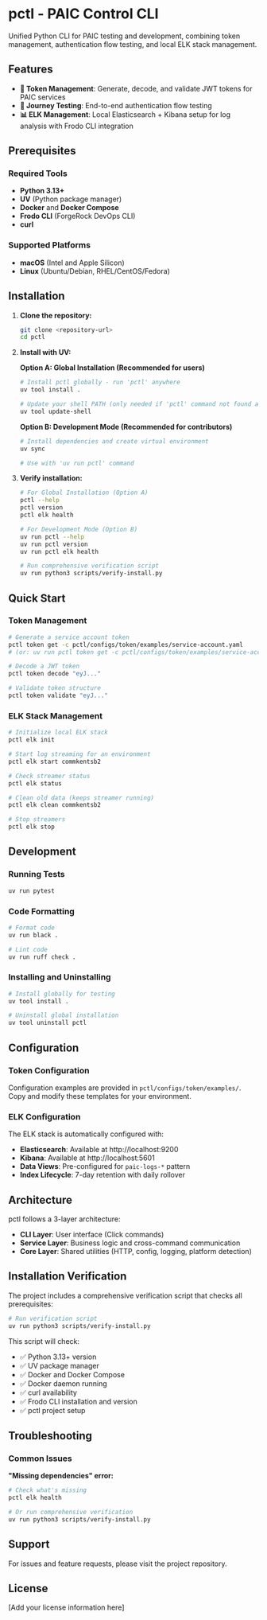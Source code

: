 # pctl - PAIC Control CLI

Unified Python CLI for PAIC testing and development, combining token management, authentication flow testing, and local ELK stack management.

## Features

- **🔐 Token Management**: Generate, decode, and validate JWT tokens for PAIC services
- **🚀 Journey Testing**: End-to-end authentication flow testing
- **📊 ELK Management**: Local Elasticsearch + Kibana setup for log analysis with Frodo CLI integration

## Prerequisites

### Required Tools
- **Python 3.13+**
- **UV** (Python package manager)
- **Docker** and **Docker Compose**
- **Frodo CLI** (ForgeRock DevOps CLI)
- **curl**

### Supported Platforms
- **macOS** (Intel and Apple Silicon)
- **Linux** (Ubuntu/Debian, RHEL/CentOS/Fedora)

## Installation

1. **Clone the repository:**
   ```bash
   git clone <repository-url>
   cd pctl
   ```

2. **Install with UV:**

   **Option A: Global Installation (Recommended for users)**
   ```bash
   # Install pctl globally - run 'pctl' anywhere
   uv tool install .
   
   # Update your shell PATH (only needed if 'pctl' command not found after install)
   uv tool update-shell
   ```

   **Option B: Development Mode (Recommended for contributors)**
   ```bash
   # Install dependencies and create virtual environment
   uv sync
   
   # Use with 'uv run pctl' command
   ```

3. **Verify installation:**
   ```bash
   # For Global Installation (Option A)
   pctl --help
   pctl version
   pctl elk health
   
   # For Development Mode (Option B)
   uv run pctl --help
   uv run pctl version
   uv run pctl elk health
   
   # Run comprehensive verification script
   uv run python3 scripts/verify-install.py
   ```

## Quick Start

### Token Management
```bash
# Generate a service account token
pctl token get -c pctl/configs/token/examples/service-account.yaml
# (or: uv run pctl token get -c pctl/configs/token/examples/service-account.yaml)

# Decode a JWT token
pctl token decode "eyJ..."

# Validate token structure
pctl token validate "eyJ..."
```

### ELK Stack Management
```bash
# Initialize local ELK stack
pctl elk init

# Start log streaming for an environment
pctl elk start commkentsb2

# Check streamer status
pctl elk status

# Clean old data (keeps streamer running)
pctl elk clean commkentsb2

# Stop streamers
pctl elk stop
```

## Development

### Running Tests
```bash
uv run pytest
```

### Code Formatting
```bash
# Format code
uv run black .

# Lint code
uv run ruff check .
```

### Installing and Uninstalling
```bash
# Install globally for testing
uv tool install .

# Uninstall global installation
uv tool uninstall pctl
```

## Configuration

### Token Configuration
Configuration examples are provided in `pctl/configs/token/examples/`. Copy and modify these templates for your environment.

### ELK Configuration
The ELK stack is automatically configured with:
- **Elasticsearch**: Available at http://localhost:9200
- **Kibana**: Available at http://localhost:5601
- **Data Views**: Pre-configured for `paic-logs-*` pattern
- **Index Lifecycle**: 7-day retention with daily rollover

## Architecture

pctl follows a 3-layer architecture:
- **CLI Layer**: User interface (Click commands)
- **Service Layer**: Business logic and cross-command communication
- **Core Layer**: Shared utilities (HTTP, config, logging, platform detection)

## Installation Verification

The project includes a comprehensive verification script that checks all prerequisites:

```bash
# Run verification script
uv run python3 scripts/verify-install.py
```

This script will check:
- ✅ Python 3.13+ version
- ✅ UV package manager
- ✅ Docker and Docker Compose
- ✅ Docker daemon running
- ✅ curl availability
- ✅ Frodo CLI installation and version
- ✅ pctl project setup

## Troubleshooting

### Common Issues

**"Missing dependencies" error:**
```bash
# Check what's missing
pctl elk health

# Or run comprehensive verification
uv run python3 scripts/verify-install.py
```

## Support

For issues and feature requests, please visit the project repository.

## License

[Add your license information here]